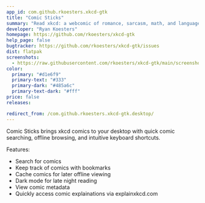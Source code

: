 ```yaml
---
app_id: com.github.rkoesters.xkcd-gtk
title: "Comic Sticks"
summary: "Read xkcd: a webcomic of romance, sarcasm, math, and language"
developer: "Ryan Koesters"
homepage: https://github.com/rkoesters/xkcd-gtk
help_page: false
bugtracker: https://github.com/rkoesters/xkcd-gtk/issues
dist: flatpak
screenshots:
  - https://raw.githubusercontent.com/rkoesters/xkcd-gtk/main/screenshots/screenshot-1@2x.png
color:
  primary: "#d1e6f9"
  primary-text: "#333"
  primary-dark: "#485a6c"
  primary-text-dark: "#fff"
price: false
releases:

redirect_from: /com.github.rkoesters.xkcd-gtk.desktop/
---
```


<p>Comic Sticks brings xkcd comics to your desktop with quick comic searching, offline browsing, and intuitive keyboard shortcuts.</p>
<p>Features:</p>
<ul>
<li>Search for comics</li>
<li>Keep track of comics with bookmarks</li>
<li>Cache comics for later offline viewing</li>
<li>Dark mode for late night reading</li>
<li>View comic metadata</li>
<li>Quickly access comic explainations via explainxkcd.com</li>
</ul>